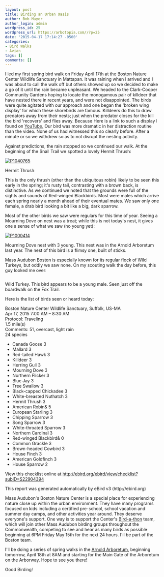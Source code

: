 ```yaml
---
layout: post
title: Birding an Urban Oasis
author: Bob Mayer
author_login: admin
wordpress_id: 25
wordpress_url: https://arbotopia.com//?p=25
date: '2015-04-17 17:14:27 -0500'
categories:
- Bird Walks
- Avian
tags: []
comments: []
---
```


<p>I led my first spring bird walk on Friday April 17th at the Boston Nature Center Wildlife Sanctuary in Mattapan.  It was raining when I arrived and I was about to call the walk off but others showed up so we decided to make a go of it until the rain became unpleasant. We headed to the Clark-Cooper Community Gardens hoping to locate the monogamous pair of killdeer that have nested there in recent years, and were not disappointed.  The birds were quite agitated with our approach and one began the 'broken wing display' for which these shorebirds are famous.  Killdeers do this to draw predators away from their nests; just when the predator closes for the kill the bird 'recovers' and flies away. Because Here is a link to such a display I found on <a href="https://video.search.yahoo.com/video/play;_ylt=A0LEV7o7YjFVNigAeX0nnIlQ;_ylu=X3oDMTB0dmRibmhwBHNlYwNzYwRjb2xvA2JmMQR2dGlkA1lIUzAwMV8x?p=killdeer+broken+wing+display&amp;tnr=21&amp;vid=DE87C7524CE9D7C53484DE87C7524CE9D7C53484&amp;l=40&amp;turl=http%3A%2F%2Fts4.mm.bing.net%2Fth%3Fid%3DWN.g4d0TNwSe2chzDL0dWVUMw%26pid%3D15.1&amp;sigi=11vokrn5h&amp;rurl=https%3A%2F%2Fwww.youtube.com%2Fwatch%3Fv%3D3UCKnC1L_Rc&amp;sigr=11b0b173v&amp;tt=b&amp;tit=Killdeer+faking+injury&amp;sigt=10mq5h1op&amp;back=https%3A%2F%2Fsearch.yahoo.com%2Fyhs%2Fsearch%3Fp%3Dkilldeer%2Bbroken%2Bwing%2Bdisplay%26ei%3DUTF-8%26hsimp%3Dyhs-001%26hspart%3Dmozilla%26fr%3Dyhs-mozilla-001&amp;sigb=13r50p36n&amp;hspart=mozilla&amp;hsimp=yhs-001">YouTube.</a>  Our bird was more dramatic in her distraction routine than the video.  None of us had witnessed this so clearly before. After a minute or so we withdrew so as to not disrupt the nesting activity.</p>

<p>Against predictions, the rain stopped so we continued our walk.  At the beginning of the Snail Trail we spotted a lovely Hermit Thrush:</p>


<a href="/images/2014/12/P1040765.jpg"><img src="/images/2014/12/P1040765.jpg" alt="P1040765" class="wp-image-943"/></a>

<p>Hermit Thrush</p>

<p>This is the only thrush (other than the ubiquitous robin) likely to be seen this early in the spring; it's rusty tail, contrasting with a brown back, is distinctive.  As we continued we noted that the grounds were full of the sights and sounds of Red-winged Blackbirds.  Most were males which arrive each spring nearly a month ahead of their eventual mates.  We saw only one female, a drab bird looking a bit like a big, dark sparrow.</p>


<p>Most of the other birds we saw were regulars for this time of year.  Seeing a Mourning Dove on nest was a treat; while this is not today's nest, it gives one a sense of what we saw (no young yet):</p>


 <a href="/images/2013/03/P1000414.jpg"><img src="/images/2013/03/P1000414.jpg" alt="P1000414" class="wp-image-333"/></a>

<p>Mourning Dove nest with 3 young. This nest was in the Arnold Arboretum last year. The nest of this bird is a flimsy one, built of sticks.</p>


<p>Mass Audubon Boston is especially known for its regular flock of Wild Turkeys, but oddly  we saw none.  On my scouting walk the day before, this guy looked me over:</p>


<img src="https://i2.wp.com/arbotopia.com/wp-content/uploads/2018/11/P1100011.jpg?fit=525%2C488&amp;ssl=1" alt="" class="wp-image-336"/>

<p>Wild Turkey. This bird appears to be a young male. Seen just off the boardwalk on the Fox Trail.</p>

<p>Here is the list of birds seen or heard today:</p>

<p>Boston Nature Center Wildlife Sanctuary, Suffolk, US-MA<br>Apr 17, 2015 7:00 AM &ndash; 8:30 AM<br>Protocol: Traveling<br>1.5 mile(s)<br>Comments: 51, overcast, light rain<br>24 species</p>

- Canada Goose 3
- Mallard 3
- Red-tailed Hawk 3
- Killdeer 3
- Herring Gull 3
- Mourning Dove 3
- Northern Flicker 3
- Blue Jay 3
- Tree Swallow 3
- Black-capped Chickadee 3
- White-breasted Nuthatch 3
- Hermit Thrush 3
- American Robin& 5
- European Starling 3
- Chipping Sparrow 3
- Song Sparrow 3
- White-throated Sparrow 3
- Northern Cardinal 3
- Red-winged Blackbird& 0
- Common Grackle 3
- Brown-headed Cowbird 3
- House Finch 3
- American Goldfinch 3
- House Sparrow 2

<p>View this checklist online at <a href="https://ebird.org/view/checklist/S22904394">http://ebird.org/ebird/view/checklist?subID=S22904394</a></p>

<p>This report was generated automatically by eBird v3 (http://ebird.org)</p>

<p>Mass Audubon's Boston Nature Center is a special place for experiencing nature close up within the urban environment.  They have many programs focused on kids including a certified pre-school, school vacation and summer day camps, and other activities year around.  They deserve everyone's support.  One way is to support the Center's <a href="http://www.massaudubon.org/get-outdoors/birds-birding/bird-a-thon">Bird-a-thon</a> team, which will join other Mass Audubon birding groups throughout the Commonwealth, competing to see and hear as many birds as possible beginning at 6PM Friday May 15th for the next 24 hours.  I'll be part of the Boston team.</p>

<p>I'll be doing a series of spring walks in the <a href="http://arboretum.harvard.edu/visit/directions/" target="_blank" rel="noreferrer noopener">Arnold Arboretum</a>, beginning tomorrow, April 18th at 8AM and starting for the Main Gate of the Arboretum on the Arborway.  Hope to see you there!</p>

<p>Good Birding!<br></p>
